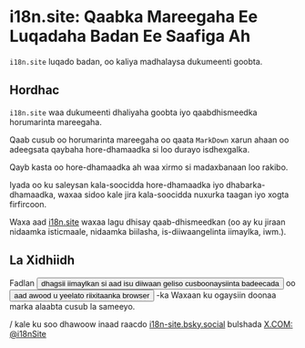 # i18n.site: Qaabka Mareegaha Ee Luqadaha Badan Ee Saafiga Ah

`i18n.site` luqado badan, oo kaliya madhalaysa dukumeenti goobta.

## Hordhac

`i18n.site` waa dukumeenti dhaliyaha goobta iyo qaabdhismeedka horumarinta mareegaha.

Qaab cusub oo horumarinta mareegaha oo qaata `MarkDown` xarun ahaan oo adeegsata qaybaha hore-dhamaadka si loo durayo isdhexgalka.

Qayb kasta oo hore-dhamaadka ah waa xirmo si madaxbanaan loo rakibo.

Iyada oo ku saleysan kala-soocidda hore-dhamaadka iyo dhabarka-dhamaadka, waxaa sidoo kale jira kala-soocidda nuxurka taagan iyo xogta firfircoon.

Waxa aad [i18n.site](/) waxaa lagu dhisay qaab-dhismeedkan (oo ay ku jiraan nidaamka isticmaale, nidaamka biilasha, is-diiwaangelinta iimaylka, iwm.).

## La Xidhiidh

Fadlan <button onclick="mailsub()">dhagsii iimaylkan si aad isu diiwaan geliso cusboonaysiinta badeecada</button> oo <button onclick="webpush()">aad awood u yeelato riixitaanka browser</button> -ka Waxaan ku ogaysiin doonaa marka alaabta cusub la sameeyo.

/ kale ku soo dhawoow inaad raacdo [i18n-site.bsky.social](https://bsky.app/profile/i18n-site.bsky.social) bulshada [X.COM: @i18nSite](https://x.com/i18nSite)